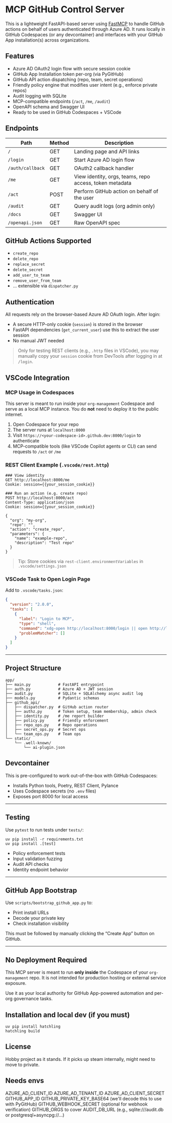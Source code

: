 # MCP GitHub Control Server

This is a lightweight FastAPI-based server using [FastMCP](https://github.com/mcp-org/fastmcp) to handle GitHub actions on behalf of users authenticated through Azure AD. It runs locally in GitHub Codespaces (or any devcontainer) and interfaces with your GitHub App installation(s) across organizations.

## Features

* Azure AD OAuth2 login flow with secure session cookie
* GitHub App Installation token per-org (via PyGitHub)
* GitHub API action dispatching (repo, team, secret operations)
* Friendly policy engine that modifies user intent (e.g., enforce private repos)
* Audit logging with SQLite
* MCP-compatible endpoints (`/act`, `/me`, `/audit`)
* OpenAPI schema and Swagger UI
* Ready to be used in GitHub Codespaces + VSCode

## Endpoints

| Path             | Method | Description                                             |
| ---------------- | ------ | ------------------------------------------------------- |
| `/`              | GET    | Landing page and API links                              |
| `/login`         | GET    | Start Azure AD login flow                               |
| `/auth/callback` | GET    | OAuth2 callback handler                                 |
| `/me`            | GET    | View identity, orgs, teams, repo access, token metadata |
| `/act`           | POST   | Perform GitHub action on behalf of the user             |
| `/audit`         | GET    | Query audit logs (org admin only)                       |
| `/docs`          | GET    | Swagger UI                                              |
| `/openapi.json`  | GET    | Raw OpenAPI spec                                        |

## GitHub Actions Supported

* `create_repo`
* `delete_repo`
* `replace_secret`
* `delete_secret`
* `add_user_to_team`
* `remove_user_from_team`
* ... extensible via `dispatcher.py`

## Authentication

All requests rely on the browser-based Azure AD OAuth login. After login:

* A secure HTTP-only cookie (`session`) is stored in the browser
* FastAPI dependencies (`get_current_user`) use this to extract the user session
* No manual JWT needed

> Only for testing REST clients (e.g., `.http` files in VSCode), you may manually copy your `session` cookie from DevTools after logging in at `/login`.

## VSCode Integration

### MCP Usage in Codespaces

This server is meant to run inside your `org-management` Codespace and serve as a local MCP instance. You do **not** need to deploy it to the public internet.

1. Open Codespace for your repo
2. The server runs at `localhost:8000`
3. Visit `https://<your-codespace-id>.github.dev:8000/login` to authenticate
4. MCP-compatible tools (like VSCode Copilot agents or CLI) can send requests to `/act` or `/me`

### REST Client Example (`.vscode/rest.http`)

```http
### View identity
GET http://localhost:8000/me
Cookie: session={{your_session_cookie}}

### Run an action (e.g. create repo)
POST http://localhost:8000/act
Content-Type: application/json
Cookie: session={{your_session_cookie}}

{
  "org": "my-org",
  "repo": "",
  "action": "create_repo",
  "parameters": {
    "name": "example-repo",
    "description": "Test repo"
  }
}
```

> Tip: Store cookies via `rest-client.environmentVariables` in `.vscode/settings.json`

### VSCode Task to Open Login Page

Add to `.vscode/tasks.json`:

```json
{
  "version": "2.0.0",
  "tasks": [
    {
      "label": "Login to MCP",
      "type": "shell",
      "command": "xdg-open http://localhost:8000/login || open http://localhost:8000/login",
      "problemMatcher": []
    }
  ]
}
```

---

## Project Structure

```
app/
├── main.py            # FastAPI entrypoint
├── auth.py            # Azure AD + JWT session
├── audit.py           # SQLite + SQLAlchemy async audit log
├── models.py          # Pydantic schemas
├── github_api/
│   ├── dispatcher.py  # GitHub action router
│   ├── authz.py       # Token setup, team membership, admin check
│   ├── identity.py    # /me report builder
│   ├── policy.py      # Friendly enforcement
│   ├── repo_ops.py    # Repo operations
│   ├── secret_ops.py  # Secret ops
│   └── team_ops.py    # Team ops
└── static/
    └── .well-known/
        └── ai-plugin.json
```

## Devcontainer

This is pre-configured to work out-of-the-box with GitHub Codespaces:

* Installs Python tools, Poetry, REST Client, Pylance
* Uses Codespace secrets (no `.env` files)
* Exposes port 8000 for local access

---

## Testing

Use `pytest` to run tests under `tests/`:
```
uv pip install -r requirements.txt
uv pip install .[test]

```

* Policy enforcement tests
* Input validation fuzzing
* Audit API checks
* Identity endpoint behavior

---

## GitHub App Bootstrap

Use `scripts/bootstrap_github_app.py` to:

* Print install URLs
* Decode your private key
* Check installation visibility

This must be followed by manually clicking the “Create App” button on GitHub.

---

## No Deployment Required

This MCP server is meant to run **only inside** the Codespace of your `org-management` repo. It is not intended for production hosting or external service exposure.

Use it as your local authority for GitHub App-powered automation and per-org governance tasks.

## Installation and local dev (if you must)
```
uv pip install hatchling
hatchling build
```



## License

Hobby project as it stands. If it picks up steam internally, might need to move to private.

## Needs envs
AZURE_AD_CLIENT_ID
AZURE_AD_TENANT_ID
AZURE_AD_CLIENT_SECRET
GITHUB_APP_ID
GITHUB_PRIVATE_KEY_BASE64 (we'll decode this to use with PyGitHub)
GITHUB_WEBHOOK_SECRET (optional for webhook verification)
GITHUB_ORGS to cover
AUDIT_DB_URL (e.g., sqlite:///audit.db or postgresql+asyncpg://...)